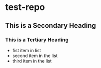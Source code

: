 test-repo
=========
## This is a Secondary Heading
### This is a Tertiary Heading

* fist item in list
* second item in the list
* third item in the list
